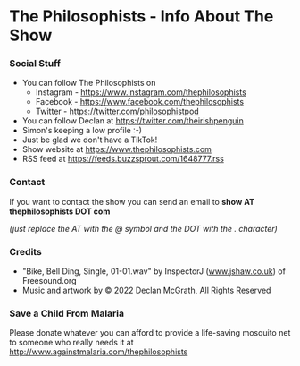 # The Philosophists - Info About The Show

### Social Stuff
* You can follow The Philosophists on
  - Instagram - https://www.instagram.com/thephilosophists
  - Facebook - https://www.facebook.com/thephilosophists
  - Twitter - https://twitter.com/philosophistpod
* You can follow Declan at https://twitter.com/theirishpenguin
* Simon's keeping a low profile :-)
* Just be glad we don't have a TikTok!
* Show website at https://www.thephilosophists.com
* RSS feed at https://feeds.buzzsprout.com/1648777.rss

### Contact
If you want to contact the show you can send an email to **show  AT  thephilosophists  DOT  com**

_(just replace the AT with the @ symbol and the DOT with the . character)_

### Credits
* "Bike, Bell Ding, Single, 01-01.wav" by InspectorJ (www.jshaw.co.uk) of Freesound.org
* Music and artwork by © 2022 Declan McGrath, All Rights Reserved

### Save a Child From Malaria
Please donate whatever you can afford to provide a life-saving mosquito net to someone who really needs it at http://www.againstmalaria.com/thephilosophists
